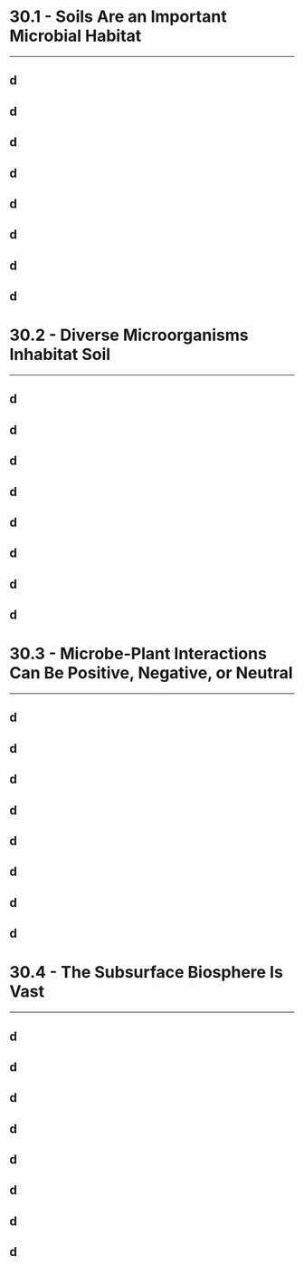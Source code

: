 # 30.1 - Soils Are an Important Microbial Habitat

---
## d
## d
## d
## d
## d
## d
## d
## d
# 30.2 - Diverse Microorganisms Inhabitat Soil

---
## d
## d
## d
## d
## d
## d
## d
## d
# 30.3 - Microbe-Plant Interactions Can Be Positive, Negative, or Neutral

---
## d
## d
## d
## d
## d
## d
## d
## d
# 30.4 - The Subsurface Biosphere Is Vast

---
## d
## d
## d
## d
## d
## d
## d
## d

